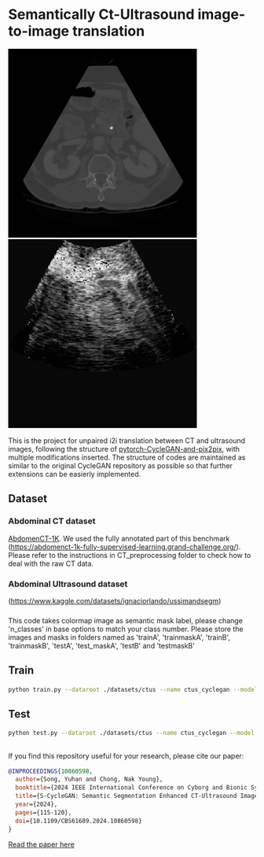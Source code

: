 # Semantically Ct-Ultrasound image-to-image translation
<img src='docs/imgs/real_A.png' width=384> <img src='docs/imgs/fake_B.png' width=384>

This is the project for unpaired i2i translation between CT and ultrasound images, following the structure of [pytorch-CycleGAN-and-pix2pix](https://github.com/junyanz/pytorch-CycleGAN-and-pix2pix), with multiple modifications inserted. The structure of codes are maintained as similar to the original CycleGAN repository as possible so that further extensions can be easierly implemented.



## Dataset
### Abdominal CT dataset
[AbdomenCT-1K](https://github.com/JunMa11/AbdomenCT-1K). We used the fully annotated part of this benchmark (https://abdomenct-1k-fully-supervised-learning.grand-challenge.org/). Please refer to the instructions in CT_preprocessing folder to check how to deal with the raw CT data.

### Abdominal Ultrasound dataset
(https://www.kaggle.com/datasets/ignaciorlando/ussimandsegm)

###
This code takes colormap image as semantic mask label, please change 'n_classes' in base options to match your class number.
Please store the images and masks in folders named as 'trainA', 'trainmaskA', 'trainB', 'trainmaskB', 'testA', 'test_maskA', 'testB' and 'testmaskB'

## Train
```bash
python train.py --dataroot ./datasets/ctus --name ctus_cyclegan --model cycle_gan
```
## Test
```bash
python test.py --dataroot ./datasets/ctus --name ctus_cyclegan --model cycle_gan
```

##
If you find this repository useful for your research, please cite our paper:

```bibtex
@INPROCEEDINGS{10860598,
  author={Song, Yuhan and Chong, Nak Young},
  booktitle={2024 IEEE International Conference on Cyborg and Bionic Systems (CBS)}, 
  title={S-CycleGAN: Semantic Segmentation Enhanced CT-Ultrasound Image-to-Image Translation for Robotic Ultrasonography}, 
  year={2024},
  pages={115-120},
  doi={10.1109/CBS61689.2024.10860598}
}
```
[Read the paper here](https://ieeexplore.ieee.org/abstract/document/10860598)

